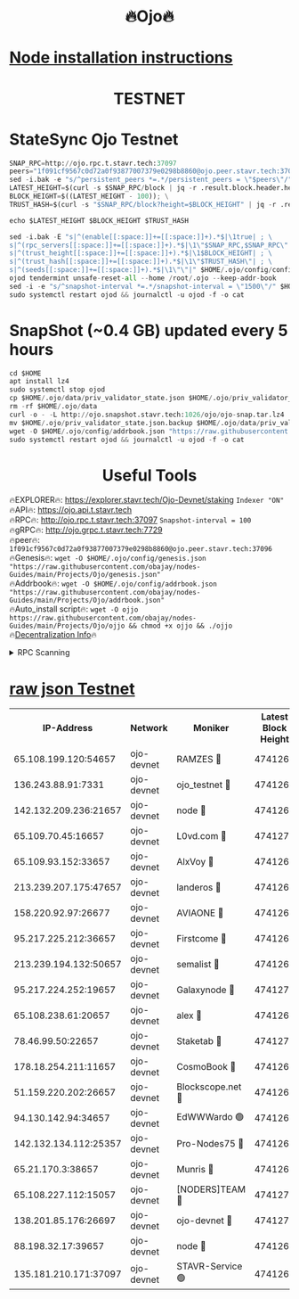 <h1 align="center"> 🔥Ojo🔥</h1>

[Node installation instructions](https://github.com/obajay/nodes-Guides/tree/main/Projects/Ojo)
=

<h1 align="center"> TESTNET</h1>

# StateSync Ojo Testnet
```python
SNAP_RPC=http://ojo.rpc.t.stavr.tech:37097
peers="1f091cf9567c0d72a0f93877007379e0298b8860@ojo.peer.stavr.tech:37096"
sed -i.bak -e "s/^persistent_peers *=.*/persistent_peers = \"$peers\"/" $HOME/.ojo/config/config.toml
LATEST_HEIGHT=$(curl -s $SNAP_RPC/block | jq -r .result.block.header.height); \
BLOCK_HEIGHT=$((LATEST_HEIGHT - 100)); \
TRUST_HASH=$(curl -s "$SNAP_RPC/block?height=$BLOCK_HEIGHT" | jq -r .result.block_id.hash)

echo $LATEST_HEIGHT $BLOCK_HEIGHT $TRUST_HASH

sed -i.bak -E "s|^(enable[[:space:]]+=[[:space:]]+).*$|\1true| ; \
s|^(rpc_servers[[:space:]]+=[[:space:]]+).*$|\1\"$SNAP_RPC,$SNAP_RPC\"| ; \
s|^(trust_height[[:space:]]+=[[:space:]]+).*$|\1$BLOCK_HEIGHT| ; \
s|^(trust_hash[[:space:]]+=[[:space:]]+).*$|\1\"$TRUST_HASH\"| ; \
s|^(seeds[[:space:]]+=[[:space:]]+).*$|\1\"\"|" $HOME/.ojo/config/config.toml
ojod tendermint unsafe-reset-all --home /root/.ojo --keep-addr-book
sed -i -e "s/^snapshot-interval *=.*/snapshot-interval = \"1500\"/" $HOME/.ojo/config/app.toml
sudo systemctl restart ojod && journalctl -u ojod -f -o cat
```
# SnapShot (~0.4 GB) updated every 5 hours
```python
cd $HOME
apt install lz4
sudo systemctl stop ojod
cp $HOME/.ojo/data/priv_validator_state.json $HOME/.ojo/priv_validator_state.json.backup
rm -rf $HOME/.ojo/data
curl -o - -L http://ojo.snapshot.stavr.tech:1026/ojo/ojo-snap.tar.lz4 | lz4 -c -d - | tar -x -C $HOME/.ojo --strip-components 2
mv $HOME/.ojo/priv_validator_state.json.backup $HOME/.ojo/data/priv_validator_state.json
wget -O $HOME/.ojo/config/addrbook.json "https://raw.githubusercontent.com/obajay/nodes-Guides/main/Projects/Ojo/addrbook.json"
sudo systemctl restart ojod && journalctl -u ojod -f -o cat
```
 <h1 align="center"> Useful Tools</h1>

🔥EXPLORER🔥:        https://explorer.stavr.tech/Ojo-Devnet/staking        `Indexer "ON"` \
🔥API🔥:                     https://ojo.api.t.stavr.tech \
🔥RPC🔥:                    http://ojo.rpc.t.stavr.tech:37097              `Snapshot-interval = 100` \
🔥gRPC🔥:                  http://ojo.grpc.t.stavr.tech:7729 \
🔥peer🔥:                   `1f091cf9567c0d72a0f93877007379e0298b8860@ojo.peer.stavr.tech:37096` \
🔥Genesis🔥:    ```wget -O $HOME/.ojo/config/genesis.json "https://raw.githubusercontent.com/obajay/nodes-Guides/main/Projects/Ojo/genesis.json"``` \
🔥Addrbook🔥:    ```wget -O $HOME/.ojo/config/addrbook.json "https://raw.githubusercontent.com/obajay/nodes-Guides/main/Projects/Ojo/addrbook.json"``` \
🔥Auto_install script🔥: ```wget -O ojjo https://raw.githubusercontent.com/obajay/nodes-Guides/main/Projects/Ojo/ojjo && chmod +x ojjo && ./ojjo``` \
🔥[Decentralization Info](https://github.com/obajay/StateSync-snapshots/tree/main/Projects/Ojo/Decentralization)🔥



<details>
<summary>RPC Scanning</summary>

<h2 align="center"> We scan nodes in real time every 4 hours. And we provide the final result of RPC endpoints.
We cannot influence the operation of these nodes in any way. </h2>


```python
If Voting Power is higher than 0 --> then the Node is a validator of the network and may be subject to attack and be a potential threat to the chain.
```
```python
We marked such validators with a red symbol
```

</details>

[raw json Testnet](https://rpc-check.ojot.stavr.tech/ojot/rpc-ojot-result.json)
=


<table><tr><th>IP-Address</th><th>Network</th><th>Moniker</th><th>Latest Block Height</th><th>Earliest Block Height</th><th>Catching Up</th><th>Tx Index</th><th>Voting Power</th><th>Scan Time</th></tr><tr><td>65.108.199.120:54657</td><td>ojo-devnet</td><td>RAMZES 🔴</td><td>4741265</td><td>306156</td><td>False</td><td>on</td><td>15420</td><td>2023-12-31T04:35:10.183257666UTC</td></tr><tr><td>136.243.88.91:7331</td><td>ojo-devnet</td><td>ojo_testnet 🔴</td><td>4741266</td><td>308845</td><td>False</td><td>on</td><td>1000</td><td>2023-12-31T04:35:16.555262666UTC</td></tr><tr><td>142.132.209.236:21657</td><td>ojo-devnet</td><td>node 🔴</td><td>4741269</td><td>350001</td><td>False</td><td>on</td><td>1999</td><td>2023-12-31T04:35:32.465514050UTC</td></tr><tr><td>65.109.70.45:16657</td><td>ojo-devnet</td><td>L0vd.com 🔴</td><td>4741271</td><td>695918</td><td>False</td><td>off</td><td>998</td><td>2023-12-31T04:35:45.039689769UTC</td></tr><tr><td>65.109.93.152:33657</td><td>ojo-devnet</td><td>AlxVoy 🔴</td><td>4741269</td><td>2319801</td><td>False</td><td>on</td><td>4536782</td><td>2023-12-31T04:35:32.216281961UTC</td></tr><tr><td>213.239.207.175:47657</td><td>ojo-devnet</td><td>landeros 🔴</td><td>4741268</td><td>2714001</td><td>False</td><td>off</td><td>11083</td><td>2023-12-31T04:35:27.513420553UTC</td></tr><tr><td>158.220.92.97:26677</td><td>ojo-devnet</td><td>AVIAONE 🔴</td><td>4741268</td><td>2754001</td><td>False</td><td>on</td><td>13867</td><td>2023-12-31T04:35:27.196622068UTC</td></tr><tr><td>95.217.225.212:36657</td><td>ojo-devnet</td><td>Firstcome 🔴</td><td>4741266</td><td>2985946</td><td>False</td><td>on</td><td>13566</td><td>2023-12-31T04:35:16.235782269UTC</td></tr><tr><td>213.239.194.132:50657</td><td>ojo-devnet</td><td>semalist 🔴</td><td>4741265</td><td>3223522</td><td>False</td><td>on</td><td>19037</td><td>2023-12-31T04:35:10.423774168UTC</td></tr><tr><td>95.217.224.252:19657</td><td>ojo-devnet</td><td>Galaxynode 🔴</td><td>4741270</td><td>3685492</td><td>False</td><td>on</td><td>11888</td><td>2023-12-31T04:35:41.937099445UTC</td></tr><tr><td>65.108.238.61:20657</td><td>ojo-devnet</td><td>alex 🔴</td><td>4741265</td><td>4158001</td><td>False</td><td>on</td><td>11359</td><td>2023-12-31T04:35:09.810665116UTC</td></tr><tr><td>78.46.99.50:22657</td><td>ojo-devnet</td><td>Staketab 🔴</td><td>4741271</td><td>4254801</td><td>False</td><td>on</td><td>1276</td><td>2023-12-31T04:35:45.307380588UTC</td></tr><tr><td>178.18.254.211:11657</td><td>ojo-devnet</td><td>CosmoBook 🔴</td><td>4741269</td><td>4392001</td><td>False</td><td>off</td><td>1057</td><td>2023-12-31T04:35:34.885954783UTC</td></tr><tr><td>51.159.220.202:26657</td><td>ojo-devnet</td><td>Blockscope.net 🔴</td><td>4741264</td><td>4425001</td><td>False</td><td>on</td><td>981</td><td>2023-12-31T04:35:09.423774233UTC</td></tr><tr><td>94.130.142.94:34657</td><td>ojo-devnet</td><td>EdWWWardo 🟢</td><td>4741268</td><td>4438946</td><td>False</td><td>on</td><td>0</td><td>2023-12-31T04:35:29.837113225UTC</td></tr><tr><td>142.132.134.112:25357</td><td>ojo-devnet</td><td>Pro-Nodes75 🔴</td><td>4741265</td><td>4641265</td><td>False</td><td>on</td><td>24651</td><td>2023-12-31T04:35:13.342028631UTC</td></tr><tr><td>65.21.170.3:38657</td><td>ojo-devnet</td><td>Munris 🔴</td><td>4741266</td><td>4641266</td><td>False</td><td>off</td><td>20123</td><td>2023-12-31T04:35:15.806955448UTC</td></tr><tr><td>65.108.227.112:15057</td><td>ojo-devnet</td><td>[NODERS]TEAM 🔴</td><td>4741270</td><td>4641270</td><td>False</td><td>off</td><td>9999</td><td>2023-12-31T04:35:42.271589719UTC</td></tr><tr><td>138.201.85.176:26697</td><td>ojo-devnet</td><td>ojo-devnet 🔴</td><td>4741271</td><td>4641271</td><td>False</td><td>on</td><td>1000024000</td><td>2023-12-31T04:35:44.690869724UTC</td></tr><tr><td>88.198.32.17:39657</td><td>ojo-devnet</td><td>node 🔴</td><td>4741269</td><td>4710001</td><td>False</td><td>on</td><td>81252</td><td>2023-12-31T04:35:37.242359686UTC</td></tr><tr><td>135.181.210.171:37097</td><td>ojo-devnet</td><td>STAVR-Service 🟢</td><td>4741265</td><td>4738001</td><td>False</td><td>on</td><td>0</td><td>2023-12-31T04:35:11.029664583UTC</td></tr></table>
